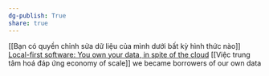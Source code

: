 ```yaml
---
dg-publish: True
share: true
---
```

[[Bạn có quyền chỉnh sửa dữ liệu của mình dưới bất kỳ hình thức nào]] 
[Local-first software: You own your data, in spite of the cloud](https://www.inkandswitch.com/local-first/)
[[Việc trung tâm hoá đáp ứng economy of scale]] 
we became borrowers of our own data

